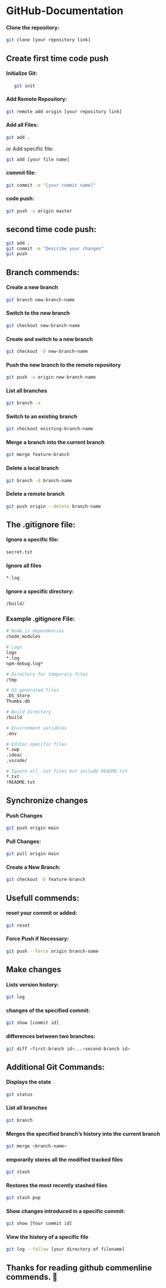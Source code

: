# GitHub-Documentation

#### Clone the repository:
   ```sh
   git clone [your repository link]
```
## Create first time code push

#### Initialize Git:
```sh
   git init
```

#### Add Remote Repository:
```sh
git remote add origin [your repository link]
```

#### Add all Files:
```sh
git add .
```

or Add specific file:
```sh
git add [your file name]
```

#### commit file:
```sh
git commit -m "[your commit name]"
```

#### code push:
```sh
git push -u origin master
```
## second time code push:
```sh
git add .
git commit -m "Describe your changes"
git push
```

## Branch commends:
#### Create a new branch
```sh
git branch new-branch-name
```

#### Switch to the new branch
```sh
git checkout new-branch-name
```

#### Create and switch to a new branch
```sh
git checkout -b new-branch-name
```

#### Push the new branch to the remote repository
```sh
git push -u origin new-branch-name
```

#### List all branches
```sh
git branch -a
```

#### Switch to an existing branch
```sh
git checkout existing-branch-name
```

#### Merge a branch into the current branch
```sh
git merge feature-branch
```

#### Delete a local branch
```sh
git branch -d branch-name
```

#### Delete a remote branch
```sh
git push origin --delete branch-name
```
## The .gitignore file:
#### Ignore a specific file:
```sh
secret.txt
```
#### Ignore all files
```sh
*.log
```

#### Ignore a specific directory:
```sh
/build/
```
### Example .gitignore File:
```sh
# Node.js dependencies
/node_modules

# Logs
logs
*.log
npm-debug.log*

# Directory for temporary files
/tmp

# OS generated files
.DS_Store
Thumbs.db

# Build directory
/build

# Environment variables
.env

# Editor-specific files
*.swp
.idea/
.vscode/

# Ignore all .txt files but include README.txt
*.txt
!README.txt
```
## Synchronize changes
#### Push Changes
```sh
git push origin main
```
#### Pull Changes:
```sh
git pull origin main
```
#### Create a New Branch:
```sh
git checkout -b feature-branch
```
## Usefull commends:
#### reset your commit or added:
```sh
git reset
```
#### Force Push if Necessary:
```sh
git push --force origin branch-name
```

## Make changes
#### Lists version history:
```sh
git log
```

#### changes of the specified commit:
```sh
git show [commit id]
```

#### differences between two branches:
```sh
git diff <first-branch id>...<second-branch id>
```

## Additional Git Commands:
#### Displays the state
```sh
git status
```

####  List all branches
```sh
git branch
````
#### Merges the specified branch’s history into the current branch
```sh
git merge <branch-name>
```
#### emporarily stores all the modified tracked files
```sh
git stash
```
#### Restores the most recently stashed files
```sh
git stash pop
```
#### Show changes introduced in a specific commit:
```sh
git show [Your commit id]
```
#### View the history of a specific file
```sh
git log --follow [your directory of filename]
```


##

## Thanks for reading github commenline commends. 🙂


